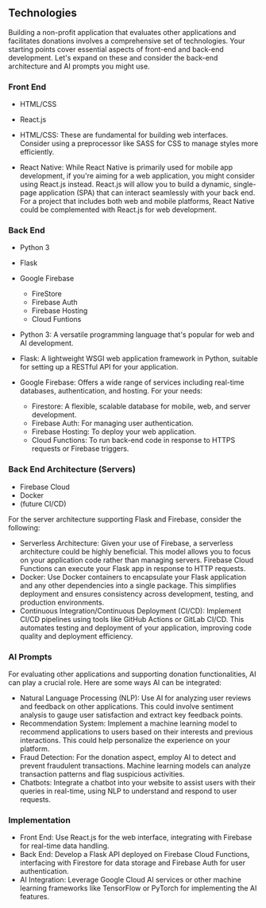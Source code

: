 ## Technologies

Building a non-profit application that evaluates other applications and facilitates donations involves a comprehensive set of technologies. Your starting points cover essential aspects of front-end and back-end development. Let's expand on these and consider the back-end architecture and AI prompts you might use.

### Front End
- HTML/CSS
- React.js

- HTML/CSS: These are fundamental for building web interfaces. Consider using a preprocessor like SASS for CSS to manage styles more efficiently.

- React Native: While React Native is primarily used for mobile app development, if you're aiming for a web application, you might consider using React.js instead. React.js will allow you to build a dynamic, single-page application (SPA) that can interact seamlessly with your back end. For a project that includes both web and mobile platforms, React Native could be complemented with React.js for web development.

### Back End
- Python 3 
- Flask
- Google Firebase
    - FireStore
    - Firebase Auth
    - Firebase Hosting
    - Cloud Funtions 

- Python 3: A versatile programming language that's popular for web and AI development.
- Flask: A lightweight WSGI web application framework in Python, suitable for setting up a RESTful API for your application.
- Google Firebase: Offers a wide range of services including real-time databases, authentication, and hosting. For your needs:
    - Firestore: A flexible, scalable database for mobile, web, and server development.
    - Firebase Auth: For managing user authentication.
    - Firebase Hosting: To deploy your web application.
    - Cloud Functions: To run back-end code in response to HTTPS requests or Firebase triggers.

### Back End Architecture (Servers)
- Firebase Cloud
- Docker
- (future CI/CD)

For the server architecture supporting Flask and Firebase, consider the following:
- Serverless Architecture: Given your use of Firebase, a serverless architecture could be highly beneficial. This model allows you to focus on your application code rather than managing servers. Firebase Cloud Functions can execute your Flask app in response to HTTP requests.
- Docker: Use Docker containers to encapsulate your Flask application and any other dependencies into a single package. This simplifies deployment and ensures consistency across development, testing, and production environments.
- Continuous Integration/Continuous Deployment (CI/CD): Implement CI/CD pipelines using tools like GitHub Actions or GitLab CI/CD. This automates testing and deployment of your application, improving code quality and deployment efficiency.

### AI Prompts
For evaluating other applications and supporting donation functionalities, AI can play a crucial role. Here are some ways AI can be integrated:
- Natural Language Processing (NLP): Use AI for analyzing user reviews and feedback on other applications. This could involve sentiment analysis to gauge user satisfaction and extract key feedback points.
- Recommendation System: Implement a machine learning model to recommend applications to users based on their interests and previous interactions. This could help personalize the experience on your platform.
- Fraud Detection: For the donation aspect, employ AI to detect and prevent fraudulent transactions. Machine learning models can analyze transaction patterns and flag suspicious activities.
- Chatbots: Integrate a chatbot into your website to assist users with their queries in real-time, using NLP to understand and respond to user requests.

### Implementation
- Front End: Use React.js for the web interface, integrating with Firebase for real-time data handling.
- Back End: Develop a Flask API deployed on Firebase Cloud Functions, interfacing with Firestore for data storage and Firebase Auth for user authentication.
- AI Integration: Leverage Google Cloud AI services or other machine learning frameworks like TensorFlow or PyTorch for implementing the AI features.
